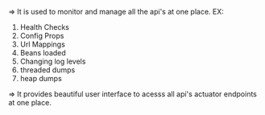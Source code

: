 => It is used to monitor and manage all the api's at one place.
EX:
1. Health Checks
2. Config Props
3. Url Mappings
4. Beans loaded
5. Changing log levels
6. threaded dumps
7. heap dumps

=> It provides beautiful user interface to acesss all api's actuator endpoints at one place.
